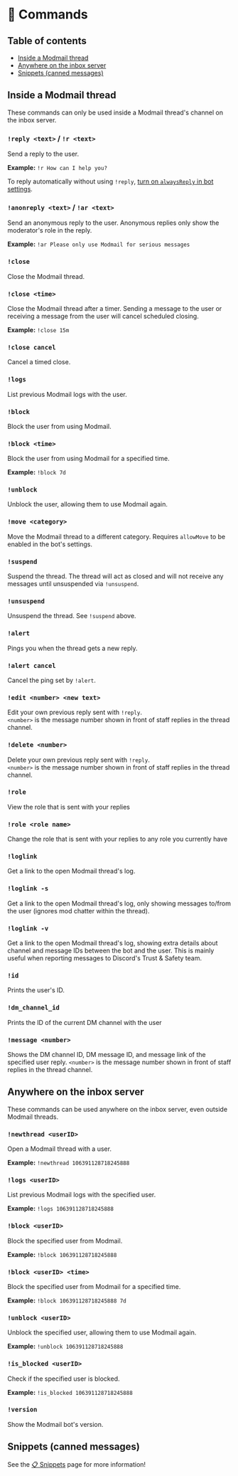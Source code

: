 # 🤖 Commands

## Table of contents
* [Inside a Modmail thread](#inside-a-modmail-thread)
* [Anywhere on the inbox server](#anywhere-on-the-inbox-server)
* [Snippets (canned messages)](#snippets-canned-messages)

## Inside a Modmail thread
These commands can only be used inside a Modmail thread's channel on the inbox server.

### `!reply <text>` / `!r <text>`
Send a reply to the user.

**Example:** `!r How can I help you?`

To reply automatically without using `!reply`, [turn on `alwaysReply` in bot settings](configuration.md).

### `!anonreply <text>` / `!ar <text>`
Send an anonymous reply to the user. Anonymous replies only show the moderator's role in the reply.

**Example:** `!ar Please only use Modmail for serious messages`

### `!close`
Close the Modmail thread.

### `!close <time>`
Close the Modmail thread after a timer. Sending a message to the user or receiving a message from the user will cancel scheduled closing.

**Example:** `!close 15m`

### `!close cancel`
Cancel a timed close.

### `!logs`
List previous Modmail logs with the user.

### `!block`
Block the user from using Modmail.

### `!block <time>`
Block the user from using Modmail for a specified time.

**Example:** `!block 7d`

### `!unblock`
Unblock the user, allowing them to use Modmail again.

### `!move <category>`
Move the Modmail thread to a different category.
Requires `allowMove` to be enabled in the bot's settings.

### `!suspend`
Suspend the thread.
The thread will act as closed and will not receive any messages until unsuspended via `!unsuspend`.

### `!unsuspend`
Unsuspend the thread. See `!suspend` above.

### `!alert`
Pings you when the thread gets a new reply.

### `!alert cancel`
Cancel the ping set by `!alert`.

### `!edit <number> <new text>`
Edit your own previous reply sent with `!reply`.  
`<number>` is the message number shown in front of staff replies in the thread channel.

### `!delete <number>`
Delete your own previous reply sent with `!reply`.  
`<number>` is the message number shown in front of staff replies in the thread channel.

### `!role`
View the role that is sent with your replies

### `!role <role name>`
Change the role that is sent with your replies to any role you currently have

### `!loglink`
Get a link to the open Modmail thread's log.

### `!loglink -s`
Get a link to the open Modmail thread's log, only showing messages to/from the user (ignores mod chatter within the thread).

### `!loglink -v`
Get a link to the open Modmail thread's log, showing extra details about channel and message IDs between the bot and the user.
This is mainly useful when reporting messages to Discord's Trust & Safety team.

### `!id`
Prints the user's ID.

### `!dm_channel_id`
Prints the ID of the current DM channel with the user

### `!message <number>`
Shows the DM channel ID, DM message ID, and message link of the specified user reply.
`<number>` is the message number shown in front of staff replies in the thread channel.

## Anywhere on the inbox server
These commands can be used anywhere on the inbox server, even outside Modmail threads.

### `!newthread <userID>`
Open a Modmail thread with a user.

**Example:** `!newthread 106391128718245888`

### `!logs <userID>`
List previous Modmail logs with the specified user.

**Example:** `!logs 106391128718245888`

### `!block <userID>`
Block the specified user from Modmail.

**Example:** `!block 106391128718245888`

### `!block <userID> <time>`
Block the specified user from Modmail for a specified time.

**Example:** `!block 106391128718245888 7d`

### `!unblock <userID>`
Unblock the specified user, allowing them to use Modmail again.

**Example:** `!unblock 106391128718245888`

### `!is_blocked <userID>`
Check if the specified user is blocked.

**Example:** `!is_blocked 106391128718245888`

### `!version`
Show the Modmail bot's version.

## Snippets (canned messages)
See the [📋 Snippets](snippets.md) page for more information!
